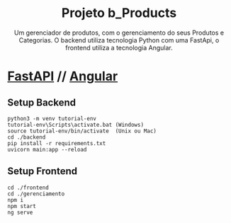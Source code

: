 <h1 align="center">Projeto b_Products</h1>
 <p align="center">Um gerenciador de produtos, com o gerenciamento do seus Produtos e Categorias. O backend utiliza tecnologia Python com uma FastApi, o frontend utiliza a tecnologia Angular.</p>

# [FastAPI](https://fastapi.tiangolo.com/) // [Angular](https://angular.io/) 



## Setup Backend

```shell
python3 -m venv tutorial-env
tutorial-env\Scripts\activate.bat (Windows)
source tutorial-env/bin/activate  (Unix ou Mac)
cd ./backend
pip install -r requirements.txt
uvicorn main:app --reload
```

## Setup Frontend

```shell
cd ./frontend
cd ./gerenciamento
npm i
npm start
ng serve
```



